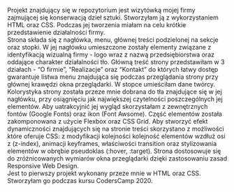 Projekt znajdujący się w repozytorium jest wizytówką mojej firmy zajmującej się konserwacją dzieł sztuki. Stworzyłam ją z wykorzystaniem HTML oraz CSS. Podczas jej tworzenia miałam na celu krótkie przedstawienie działalności firmy.  
Strona składa się z nagłówka, menu, głównej treści podzielonej na sekcje oraz stopki. W jej nagłówku umieszczone zostały elementy związane z identyfikacją wizualną firmy - logo wraz z nazwą przedsiębiorstwa oraz oddające charakter działalności tło. Główną treść strony przedstawiłam w 3 działach - “O firmie”, “Realizacje” oraz “Kontakt” do których łatwy dostęp gwarantuje listwa menu znajdująca się podczas przeglądania strony przy głównej krawędzi okna przeglądarki. W stopce umieściłam dane twórcy.  
Kolorystyka strony została przeze mnie dobrana do tła znajdujące się w jej nagłówku, przy osiągnięciu jak największej czytelności poszczególnych jej elementów. Aby uatrakcyjnić jej wygląd skorzystałam z zewnętrznych fontów (Google Fonts) oraz ikon (Font Awsome). Część elementów została zakomponowana z użycie Flexbox oraz CSS Grid. Aby stworzyć efekt dynamiczności znajdujących się na stronie treści skorzystano z możliwości które oferuje CSS: z modyfikacji kolejności kolejność elementów wzdłuż osi z (z-index), animacji keyframes, właściwości transition oraz stylizowania elementów w obrębie pseudoklas (:hover, :target). Strona dostosowuje się do zróżnicowanych wymiarów okna przeglądarki dzięki zastosowaniu zasad Responsive Web Design.  
Jest to pierwszy projekt wykonany przeze mnie w HTML oraz CSS. Stworzyłam go podczas kursu CodersCamp 2020.  
